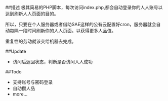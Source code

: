 ##描述
极其简易的PHP脚本，每次访问index.php,都会自动登录你的人人账号以达到刷新人人页面的目的。

所以，只要在个人服务器或者借助SAE这样的公有云配置好cron，服务器就会自动每隔一段时间刷新你的人人页面。以获得更多人品值。

重复性的劳动就该交给机器去完成。

##Update
- 访问后返回状态，判断是否访问人人成功

##Todo
- 支持账号与密码登录
- 自动攒人品
- more...

